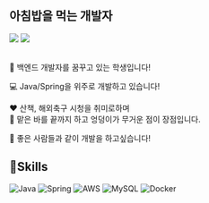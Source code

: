 


 ## 아침밥을 먹는 개발자


<a href="https://velog.io/@i-am-jiwon/posts" target="_blank"><img src="https://img.shields.io/badge/Blog-20C997?style=flat-square&logo=velog&logoColor=white"/></a>
<a href="" target="_blank"><img src="https://img.shields.io/badge/Resume-000000?style=flat-square&logo=ReadMe&logoColor=white"/></a>


</br>
💭 백엔드 개발자를 꿈꾸고 있는 학생입니다!

💻 Java/Spring을 위주로 개발하고 있습니다!
</br>

❤ 산책, 해외축구 시청을 취미로하며
</br>
🙊 맡은 바를 끝까지 하고 엉덩이가 무거운 점이 장점입니다.
</br>

📌 좋은 사람들과 같이 개발을 하고싶습니다!


## 🔧Skills

![Java](https://img.shields.io/badge/java-%23ED8B00.svg?style=for-the-badge&logo=openjdk&logoColor=white)
![Spring](https://img.shields.io/badge/spring-%236DB33F.svg?style=for-the-badge&logo=spring&logoColor=white)
![AWS](https://img.shields.io/badge/AWS-%23FF9900.svg?style=for-the-badge&logo=amazon-aws&logoColor=white)
![MySQL](https://img.shields.io/badge/mysql-4479A1.svg?style=for-the-badge&logo=mysql&logoColor=white)
![Docker](https://img.shields.io/badge/docker-%230db7ed.svg?style=for-the-badge&logo=docker&logoColor=white)
